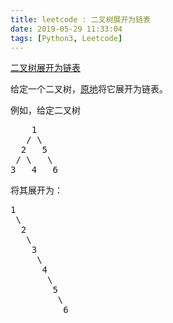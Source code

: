 ```yaml
---
title: leetcode : 二叉树展开为链表
date: 2019-05-29 11:33:04
tags: [Python3, Leetcode]
---
```


[二叉树展开为链表](https://leetcode-cn.com/problems/flatten-binary-tree-to-linked-list/)

<p>给定一个二叉树，<a href="https://baike.baidu.com/item/%E5%8E%9F%E5%9C%B0%E7%AE%97%E6%B3%95/8010757" target="_blank">原地</a>将它展开为链表。</p>

<!-- more -->

<p>例如，给定二叉树</p>

<pre>    1
   / \
  2   5
 / \   \
3   4   6</pre>

<p>将其展开为：</p>

<pre>1
 \
  2
   \
    3
     \
      4
       \
        5
         \
          6</pre>
